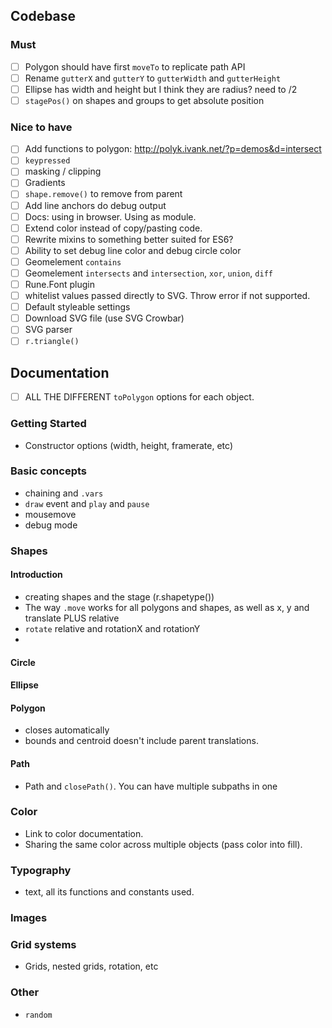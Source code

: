 ## Codebase

### Must

- [ ] Polygon should have first `moveTo` to replicate path API
- [ ] Rename `gutterX` and `gutterY` to `gutterWidth` and `gutterHeight`
- [ ] Ellipse has width and height but I think they are radius? need to /2
- [ ] `stagePos()` on shapes and groups to get absolute position

### Nice to have 

- [ ] Add functions to polygon: http://polyk.ivank.net/?p=demos&d=intersect
- [ ] `keypressed`
- [ ] masking / clipping
- [ ] Gradients
- [ ] `shape.remove()` to remove from parent
- [ ] Add line anchors do debug output
- [ ] Docs: using in browser. Using as module.
- [ ] Extend color instead of copy/pasting code.
- [ ] Rewrite mixins to something better suited for ES6?
- [ ] Ability to set debug line color and debug circle color
- [ ] Geomelement `contains`
- [ ] Geomelement `intersects` and `intersection`, `xor`, `union`, `diff`
- [ ] Rune.Font plugin
- [ ] whitelist values passed directly to SVG. Throw error if not supported.
- [ ] Default styleable settings
- [ ] Download SVG file (use SVG Crowbar)
- [ ] SVG parser
- [ ] `r.triangle()`

## Documentation

- [ ] ALL THE DIFFERENT `toPolygon` options for each object.

### Getting Started
- Constructor options (width, height, framerate, etc)

### Basic concepts
- chaining and `.vars`
- `draw` event and `play` and `pause`
- mousemove
- debug mode

### Shapes

#### Introduction
- creating shapes and the stage (r.shapetype())
- The way `.move` works for all polygons and shapes, as well as x, y and translate PLUS relative
- `rotate` relative and rotationX and rotationY
- 

#### Circle

#### Ellipse

#### Polygon
- closes automatically
- bounds and centroid doesn't include parent translations.

#### Path
- Path and `closePath()`. You can have multiple subpaths in one

### Color
- Link to color documentation.
- Sharing the same color across multiple objects (pass color into fill).

### Typography
- text, all its functions and constants used.

### Images

### Grid systems
- Grids, nested grids, rotation, etc

### Other
- `random`
